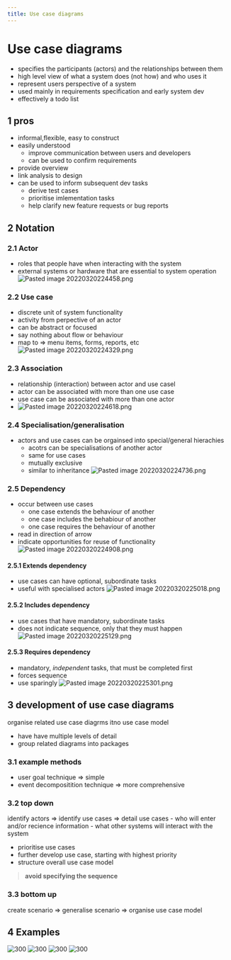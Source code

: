 ```yaml
---
title: Use case diagrams
---
```

# Use case diagrams
- specifies the participants (actors) and the relationships between them
- high level view of what a system does (not how) and who uses it
- represent users perspective of a system
- used mainly in requirements specification and early system dev
- effectively a todo list

## 1 pros
+ informal,flexible, easy to construct
+ easily understood
	+ improve communication between users and developers
	+ can be used to confirm requirements
+ provide overview
+ link analysis to design
+ can be used to inform subsequent dev tasks
	+ derive test cases
	+ prioritise imlementation tasks
	+ help clarify new feature requests or bug reports

## 2 Notation

### 2.1 Actor
- roles that people have when interacting with the system
- external systems or hardware that are essential to system operation
![Pasted image 20220320224458.png](None)

### 2.2 Use case
- discrete unit of system functionality
- activity from perpective of an actor
- can be abstract or focused
- say nothing about flow or behaviour
- map to ⇒ menu items, forms, reports, etc
![Pasted image 20220320224329.png](None)

### 2.3 Association
- relationship (interaction) between actor and use casel
- actor can be associated with more than one use case
- use case can be associated with more than one actor
- ![Pasted image 20220320224618.png](None)

### 2.4 Specialisation/generalisation
- actors and use cases can be orgainsed into special/general hierachies
	- acotrs can be specialisations of another actor
	- same for use cases
	- mutually exclusive
	- similar to inheritance
![Pasted image 20220320224736.png](None)

### 2.5 Dependency
 - occur between use cases
	 - one case extends the behaviour of another
	 - one case includes the behabiour of another
	 - one case requires the behaviour of another
 - read in direction of arrow
 - indicate opportunities for reuse of functionality
![Pasted image 20220320224908.png](None)

#### 2.5.1 Extends dependency
- use cases can have optional, subordinate tasks
- useful with specialised actors
![Pasted image 20220320225018.png](None)


#### 2.5.2 Includes dependency
- use cases that have mandatory, subordinate tasks
- does not indicate sequence, only that they must happen
![Pasted image 20220320225129.png](None)

#### 2.5.3 Requires dependency
- mandatory, _independent_ tasks, that must be completed first
- forces sequence
- use sparingly
![Pasted image 20220320225301.png](None)

## 3 development of use case diagrams
organise related use case diagrms itno use case model
- have have multiple levels of detail
- group related diagrams into packages

### 3.1 example methods
- user goal technique ⇒ simple
- event decompositition technique ⇒ more comprehensive

### 3.2 top down
identify actors ⇒ identify use cases ⇒ detail use cases
	- who will enter and/or recience information
	- what other systems will interact with the system
- prioritise use cases
- further develop use case, starting with highest priority
- structure overall use case model

> **avoid specifying the sequence**

### 3.3 bottom up
create scenario ⇒ generalise scenario ⇒ organise use case model

## 4 Examples
![300](None)
![300](None)
![300](None)
![300](None)